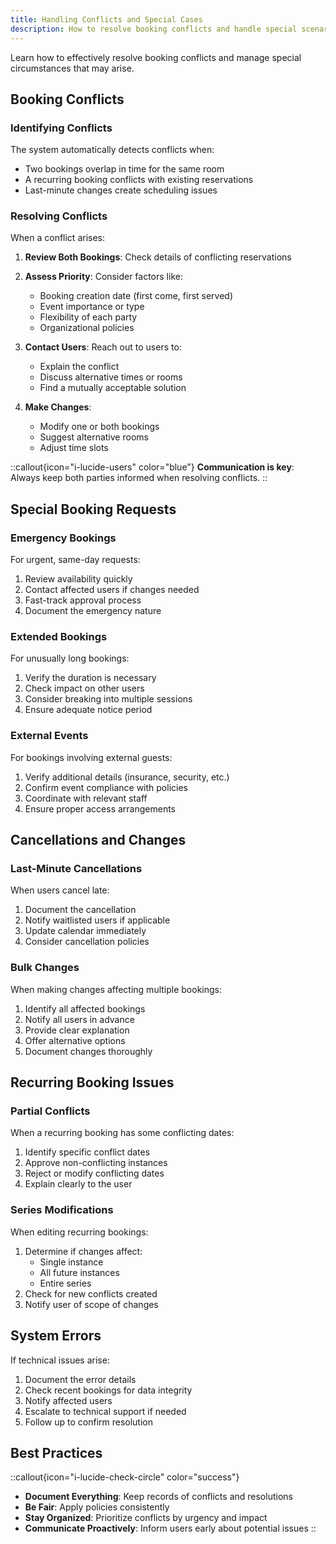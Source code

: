 ```yaml
---
title: Handling Conflicts and Special Cases
description: How to resolve booking conflicts and handle special scenarios
---
```


Learn how to effectively resolve booking conflicts and manage special circumstances that may arise.

## Booking Conflicts

### Identifying Conflicts

The system automatically detects conflicts when:
- Two bookings overlap in time for the same room
- A recurring booking conflicts with existing reservations
- Last-minute changes create scheduling issues

### Resolving Conflicts

When a conflict arises:

1. **Review Both Bookings**: Check details of conflicting reservations
2. **Assess Priority**: Consider factors like:
   - Booking creation date (first come, first served)
   - Event importance or type
   - Flexibility of each party
   - Organizational policies

3. **Contact Users**: Reach out to users to:
   - Explain the conflict
   - Discuss alternative times or rooms
   - Find a mutually acceptable solution

4. **Make Changes**: 
   - Modify one or both bookings
   - Suggest alternative rooms
   - Adjust time slots

::callout{icon="i-lucide-users" color="blue"}
**Communication is key**: Always keep both parties informed when resolving conflicts.
::

## Special Booking Requests

### Emergency Bookings

For urgent, same-day requests:

1. Review availability quickly
2. Contact affected users if changes needed
3. Fast-track approval process
4. Document the emergency nature

### Extended Bookings

For unusually long bookings:

1. Verify the duration is necessary
2. Check impact on other users
3. Consider breaking into multiple sessions
4. Ensure adequate notice period

### External Events

For bookings involving external guests:

1. Verify additional details (insurance, security, etc.)
2. Confirm event compliance with policies
3. Coordinate with relevant staff
4. Ensure proper access arrangements

## Cancellations and Changes

### Last-Minute Cancellations

When users cancel late:

1. Document the cancellation
2. Notify waitlisted users if applicable
3. Update calendar immediately
4. Consider cancellation policies

### Bulk Changes

When making changes affecting multiple bookings:

1. Identify all affected bookings
2. Notify all users in advance
3. Provide clear explanation
4. Offer alternative options
5. Document changes thoroughly

## Recurring Booking Issues

### Partial Conflicts

When a recurring booking has some conflicting dates:

1. Identify specific conflict dates
2. Approve non-conflicting instances
3. Reject or modify conflicting dates
4. Explain clearly to the user

### Series Modifications

When editing recurring bookings:

1. Determine if changes affect:
   - Single instance
   - All future instances
   - Entire series
2. Check for new conflicts created
3. Notify user of scope of changes

## System Errors

If technical issues arise:

1. Document the error details
2. Check recent bookings for data integrity
3. Notify affected users
4. Escalate to technical support if needed
5. Follow up to confirm resolution

## Best Practices

::callout{icon="i-lucide-check-circle" color="success"}
- **Document Everything**: Keep records of conflicts and resolutions
- **Be Fair**: Apply policies consistently
- **Stay Organized**: Prioritize conflicts by urgency and impact
- **Communicate Proactively**: Inform users early about potential issues
::
